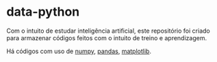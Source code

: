 # data-python

Com o intuito de estudar inteligência artificial, este repositório foi criado para armazenar códigos feitos com o intuito de treino e aprendizagem. 

Há códigos com uso de [numpy](https://www.youtube.com/watch?v=9JUAPgtkKpI), [pandas](https://www.youtube.com/watch?v=vmEHCJofslg), [matplotlib](https://www.youtube.com/watch?v=3Xc3CA655Y4).
